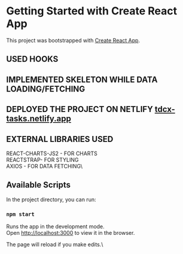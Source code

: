 # Getting Started with Create React App

This project was bootstrapped with [Create React App](https://github.com/facebook/create-react-app).


## USED HOOKS
## IMPLEMENTED SKELETON WHILE DATA LOADING/FETCHING
## DEPLOYED THE PROJECT ON NETLIFY [tdcx-tasks.netlify.app](tdcx-tasks.netlify.app)

## EXTERNAL LIBRARIES USED
REACT-CHARTS-JS2 - FOR CHARTS\
REACTSTRAP- FOR STYLING\
AXIOS - FOR DATA FETCHING\

## Available Scripts

In the project directory, you can run:

### `npm start`

Runs the app in the development mode.\
Open [http://localhost:3000](http://localhost:3000) to view it in the browser.

The page will reload if you make edits.\



